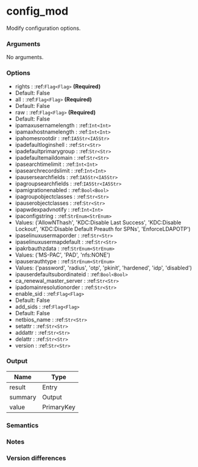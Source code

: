 [//]: # (THE CONTENT BELOW IS GENERATED. DO NOT EDIT.)
# config_mod
Modify configuration options.

### Arguments
No arguments.

### Options
* rights : :ref:`Flag<Flag>` **(Required)**
 * Default: False
* all : :ref:`Flag<Flag>` **(Required)**
 * Default: False
* raw : :ref:`Flag<Flag>` **(Required)**
 * Default: False
* ipamaxusernamelength : :ref:`Int<Int>`
* ipamaxhostnamelength : :ref:`Int<Int>`
* ipahomesrootdir : :ref:`IA5Str<IA5Str>`
* ipadefaultloginshell : :ref:`Str<Str>`
* ipadefaultprimarygroup : :ref:`Str<Str>`
* ipadefaultemaildomain : :ref:`Str<Str>`
* ipasearchtimelimit : :ref:`Int<Int>`
* ipasearchrecordslimit : :ref:`Int<Int>`
* ipausersearchfields : :ref:`IA5Str<IA5Str>`
* ipagroupsearchfields : :ref:`IA5Str<IA5Str>`
* ipamigrationenabled : :ref:`Bool<Bool>`
* ipagroupobjectclasses : :ref:`Str<Str>`
* ipauserobjectclasses : :ref:`Str<Str>`
* ipapwdexpadvnotify : :ref:`Int<Int>`
* ipaconfigstring : :ref:`StrEnum<StrEnum>`
 * Values: ('AllowNThash', 'KDC:Disable Last Success', 'KDC:Disable Lockout', 'KDC:Disable Default Preauth for SPNs', 'EnforceLDAPOTP')
* ipaselinuxusermaporder : :ref:`Str<Str>`
* ipaselinuxusermapdefault : :ref:`Str<Str>`
* ipakrbauthzdata : :ref:`StrEnum<StrEnum>`
 * Values: ('MS-PAC', 'PAD', 'nfs:NONE')
* ipauserauthtype : :ref:`StrEnum<StrEnum>`
 * Values: ('password', 'radius', 'otp', 'pkinit', 'hardened', 'idp', 'disabled')
* ipauserdefaultsubordinateid : :ref:`Bool<Bool>`
* ca_renewal_master_server : :ref:`Str<Str>`
* ipadomainresolutionorder : :ref:`Str<Str>`
* enable_sid : :ref:`Flag<Flag>`
 * Default: False
* add_sids : :ref:`Flag<Flag>`
 * Default: False
* netbios_name : :ref:`Str<Str>`
* setattr : :ref:`Str<Str>`
* addattr : :ref:`Str<Str>`
* delattr : :ref:`Str<Str>`
* version : :ref:`Str<Str>`

### Output
|Name|Type
|-|-
|result|Entry
|summary|Output
|value|PrimaryKey

[//]: # (ADD YOUR NOTES BELOW. THESE WILL BE PICKED EVERY TIME THE DOCS ARE REGENERATED. //end)
### Semantics

### Notes

### Version differences